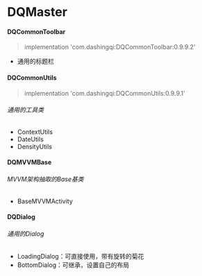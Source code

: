 # DQMaster

#### DQCommonToolbar
> implementation 'com.dashingqi:DQCommonToolbar:0.9.9.2'
- 通用的标题栏

#### DQCommonUtils
> implementation 'com.dashingqi:DQCommonUtils:0.9.9.1'
###### 通用的工具类
- ContextUtils
- DateUtils
- DensityUtils

#### DQMVVMBase
###### MVVM架构抽取的Base基类
- BaseMVVMActivity

#### DQDialog
###### 通用的Dialog
- LoadingDialog：可直接使用，带有旋转的菊花
- BottomDialog：可继承，设置自己的布局